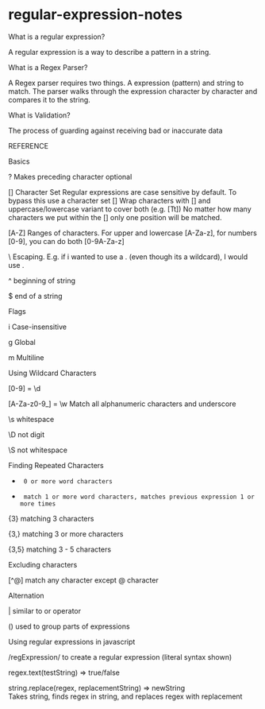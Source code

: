 # regular-expression-notes

What is a regular expression?

  A regular expression is a way to describe a pattern in a string.

What is a Regex Parser?

  A Regex parser requires two things. A expression (pattern) and string to match.
  The parser walks through the expression character by character and compares it to the string.

What is Validation?

  The process of guarding against receiving bad or inaccurate data



REFERENCE

Basics

?       Makes preceding character optional

[]      Character Set
        Regular expressions are case sensitive by default. To bypass this use a character set []
        Wrap characters with [] and uppercase/lowercase variant to cover both (e.g. [Tt])
        No matter how many characters we put within the [] only one position will be matched.

[A-Z]   Ranges of characters.
        For upper and lowercase [A-Za-z], for numbers [0-9], you can do both [0-9A-Za-z]

\       Escaping. E.g. if i wanted to use a . (even though its a wildcard), I would use \.

^       beginning of string

$       end of a string


Flags

i       Case-insensitive

g       Global

m       Multiline


Using Wildcard Characters

[0-9]   =   \d

[A-Za-z0-9_]   =   \w     Match all alphanumeric characters and underscore

\s    whitespace

\D    not digit

\S    not whitespace


Finding Repeated Characters

*      0 or more word characters

+      match 1 or more word characters, matches previous expression 1 or more times

{3}    matching 3 characters

{3,}   matching 3 or more characters

{3,5}  matching 3 - 5 characters


Excluding characters

[^@]   match any character except @ character


Alternation

|     similar to or operator

()    used to group parts of expressions


Using regular expressions in javascript

/regExpression/       to create a regular expression (literal syntax shown)

regex.text(testString)    => true/false

string.replace(regex, replacementString)    => newString        
        Takes string, finds regex in string, and replaces regex with replacement
